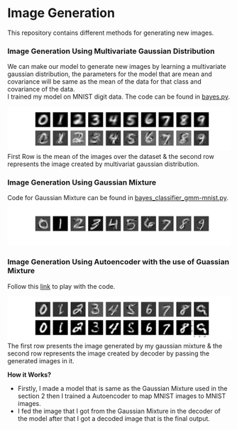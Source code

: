 # Image Generation
This repository contains different methods for generating new images.

### Image Generation Using Multivariate Gaussian Distribution 
We can make our model to generate new images by learning a multivariate gaussian distribution, the parameters for the model that are mean and covariance will be same as the mean of the data for that class and covariance of the data. <br>
I trained my model on MNIST digit data. The code can be found in [bayes.py](https://github.com/i-m-vivek/generating_images/blob/master/bayes.py).


![Bayes Generated Images](https://github.com/i-m-vivek/generating_images/blob/master/images/Bayes_Gen/generated_image-40000.png)
First Row is the mean of the images over the dataset & the second row represents the image created by multivariat gaussian distribution.<br>

### Image Generation Using Gaussian Mixture 
Code for Gaussian Mixture can be found in [bayes_classifier_gmm-mnist.py](https://github.com/i-m-vivek/generating_images/blob/master/bayes_classifier_gmm-mnist.py).
![Gaussian Mixture Generated Images](https://github.com/i-m-vivek/generating_images/blob/master/images/gmm_images/generated_image.png)

### Image Generation Using Autoencoder with the use of Guassian Mixture 
Follow this [link](https://colab.research.google.com/drive/1-51-quUrtDcXyVrNRkEg7imb0NrLdo9r) to play with the code.


![Gaussian Mixture With AE](https://github.com/i-m-vivek/generating_images/blob/master/images/gmm-bayes/decoded-9.png)
The first row presents the image generated by my gaussian mixture & the second row represents the image created by decoder by passing the generated images in it.<br>

__How it Works?__ <br> 
* Firstly, I made a model that is same as the Gaussian Mixture used in the section 2 then I trained a Autoencoder to map MNIST images to MNIST images. 
* I fed the image that I got from the Gaussian Mixture in the decoder of the model after that I got a decoded image that is the final output.
